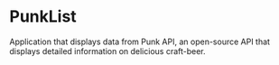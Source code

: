 # PunkList
Application that displays data from Punk API,
an open-source API that displays detailed information on delicious craft-beer.
